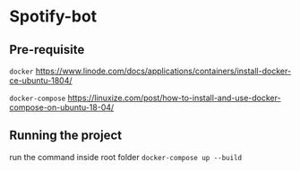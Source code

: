 # Spotify-bot

## Pre-requisite
`docker`
https://www.linode.com/docs/applications/containers/install-docker-ce-ubuntu-1804/

`docker-compose`
https://linuxize.com/post/how-to-install-and-use-docker-compose-on-ubuntu-18-04/

## Running the project
run the command inside root folder
`docker-compose up --build`
